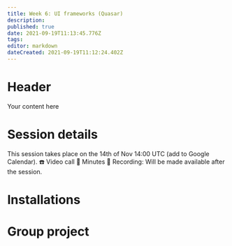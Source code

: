 ```yaml
---
title: Week 6: UI frameworks (Quasar)
description: 
published: true
date: 2021-09-19T11:13:45.776Z
tags: 
editor: markdown
dateCreated: 2021-09-19T11:12:24.402Z
---
```


# Header
Your content here

# Session details
This session takes place on the 14th of Nov 14:00 UTC (add to Google Calendar).
☎️ Video call
📝 Minutes
🔴 Recording: Will be made available after the session.

# Installations

# Group project